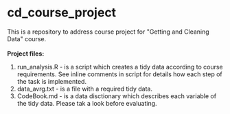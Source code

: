 # cd_course_project

This is a repository to address course project for "Getting and Cleaning Data" course.
</br>
</br>
<b>Project files:</b></br>
1. run_analysis.R - is a script which creates a tidy data according to course requirements. See inline comments in script for details how each step of the task is implemented. </br>
2. data_avrg.txt - is a file with a required tidy data.</br>
3. CodeBook.md - is a data disctionary which describes each variable of the tidy data. Please tak a look before evaluating.</br>
